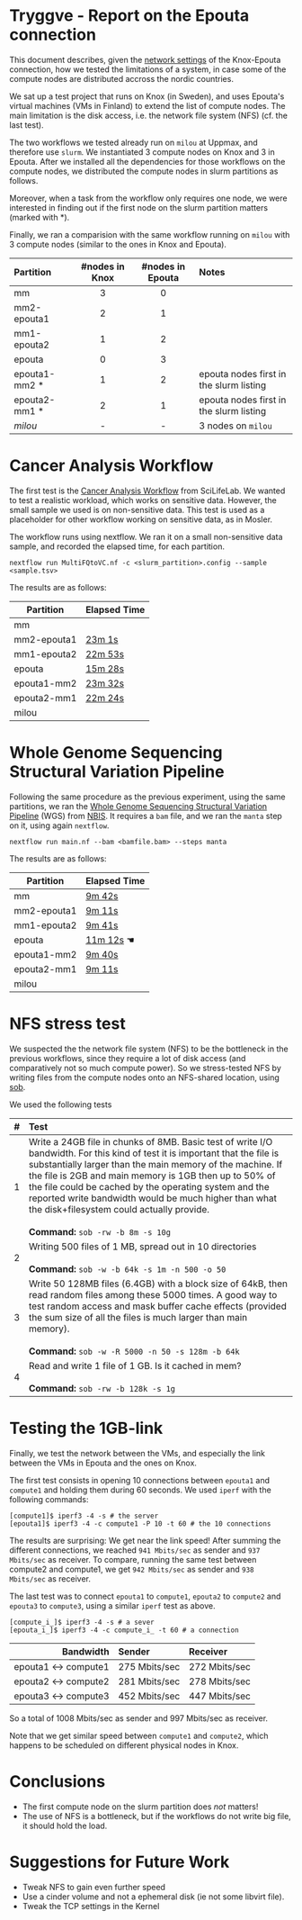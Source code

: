 # Tryggve - Report on the Epouta connection

This document describes, given the [network settings](./docs.md) of
the Knox-Epouta connection, how we tested the limitations of a system,
in case some of the compute nodes are distributed accross the nordic
countries.

We sat up a test project that runs on Knox (in Sweden), and uses
Epouta's virtual machines (VMs in Finland) to extend the list of
compute nodes. The main limitation is the disk access, i.e. the
network file system (NFS) (cf. the last test).

The two workflows we tested already run on `milou` at Uppmax, and
therefore use `slurm`. We instantiated 3 compute nodes on Knox and 3
in Epouta. After we installed all the dependencies for those workflows
on the compute nodes, we distributed the compute nodes in slurm
partitions as follows.

Moreover, when a task from the workflow only requires one node, we
were interested in finding out if the first node on the slurm
partition matters (marked with *).

Finally, we ran a comparision with the same workflow running on
`milou` with 3 compute nodes (similar to the ones in Knox and
Epouta).


| Partition     | #nodes in Knox | #nodes in Epouta | Notes |
|:------------- |:--------------:|:----------------:|:----- |
| mm            | 3              | 0                |       |
| mm2-epouta1   | 2              | 1                |       |
| mm1-epouta2   | 1              | 2                |       |
| epouta        | 0              | 3                |       |
| epouta1-mm2 * | 1              | 2                | epouta nodes first in the slurm listing |
| epouta2-mm1 * | 2              | 1                | epouta nodes first in the slurm listing |
| _milou_       | -              | -                | 3 nodes on `milou` |


# Cancer Analysis Workflow

The first test is the
[Cancer Analysis Workflow](https://github.com/SciLifeLab/CAW) from
SciLifeLab. We wanted to test a realistic workload, which works on
sensitive data. However, the small sample we used is on non-sensitive
data. This test is used as a placeholder for other workflow working on
sensitive data, as in Mosler.

The workflow runs using nextflow. We ran it on a small non-sensitive
data sample, and recorded the elapsed time, for each partition.

`nextflow run MultiFQtoVC.nf -c <slurm_partition>.config --sample <sample.tsv>`

The results are as follows:

| Partition     | Elapsed Time   |
| ------------- |:-------------- |
| mm            | [](results/CAW/timeline/mm.html)                 |
| mm2-epouta1   | [23m 1s](results/CAW/timeline/mm2-epouta1.html)  |
| mm1-epouta2   | [22m 53s](results/CAW/timeline/mm1-epouta2.html) |
| epouta        | [15m 28s](results/CAW/timeline/epouta.html)      |
| epouta1-mm2   | [23m 32s](results/CAW/timeline/epouta1-mm2.html) |
| epouta2-mm1   | [22m 24s](results/CAW/timeline/epouta2-mm1.html) |
| milou         | [](results/CAW/timeline/milou.html)              |

# Whole Genome Sequencing Structural Variation Pipeline

Following the same procedure as the previous experiment, using the
same partitions, we ran the
[Whole Genome Sequencing Structural Variation Pipeline](https://github.com/NBISweden/wgs-structvar)
(WGS) from [NBIS](http://www.nbis.se). It requires a `bam` file, and we ran the `manta` step on it, using again `nextflow`.

`nextflow run main.nf --bam <bamfile.bam> --steps manta`

The results are as follows:

| Partition     | Elapsed Time   |
| ------------- |:-------------- |
| mm            | [9m 42s](results/CAW/timeline/mm.html)          |
| mm2-epouta1   | [9m 11s](results/CAW/timeline/mm2-epouta1.html) |
| mm1-epouta2   | [9m 41s](results/CAW/timeline/mm1-epouta2.html) |
| epouta        | [11m 12s](results/CAW/timeline/epouta.html) &#9754; |
| epouta1-mm2   | [9m 40s](results/CAW/timeline/epouta1-mm2.html) |
| epouta2-mm1   | [9m 11s](results/CAW/timeline/epouta2-mm1.html) |
| milou         | [](results/CAW/timeline/milou.html)             |

# NFS stress test

We suspected the the network file system (NFS) to be the bottleneck in
the previous workflows, since they require a lot of disk access (and
comparatively not so much compute power). So we stress-tested NFS by
writing files from the compute nodes onto an NFS-shared location,
using [sob](https://www.pdc.kth.se/~pek/sob).

We used the following tests

| #    | Test        |
| ----:|:----------- |
| 1 | Write a 24GB file in chunks of 8MB. Basic test of write I/O bandwidth. For this kind of test it is important that the file is substantially larger than the main memory of the machine. If the file is 2GB and main memory is 1GB then up to 50% of the file could be cached by the operating system and the reported write bandwidth would be much higher than what the disk+filesystem could actually provide. <br><br>**Command:** `sob -rw -b 8m -s 10g` |
| 2 | Writing 500 files of 1 MB, spread out in 10 directories <br><br>**Command:** `sob -w -b 64k -s 1m -n 500 -o 50` |
| 3 | Write 50 128MB files (6.4GB) with a block size of 64kB, then read random files among these 5000 times. A good way to test random access and mask buffer cache effects (provided the sum size of all the files is much larger than main memory). <br><br>**Command:**  `sob -w -R 5000 -n 50 -s 128m -b 64k` |
| 4 | Read and write 1 file of 1 GB. Is it cached in mem? <br><br>**Command:**  `sob -rw -b 128k -s 1g` | 


# Testing the 1GB-link

Finally, we test the network between the VMs, and especially the link between the VMs in Epouta and the ones on Knox.

The first test consists in opening 10 connections between `epouta1`
and `compute1` and holding them during 60 seconds. We used
`iperf` with the following commands:

	[compute1]$ iperf3 -4 -s # the server
	[epouta1]$ iperf3 -4 -c compute1 -P 10 -t 60 # the 10 connections

The results are surprising: We get near the link speed! After summing
the different connections, we reached `941 Mbits/sec` as sender and
`937 Mbits/sec` as receiver. To compare, running the same test
between compute2 and compute1, we get `942 Mbits/sec` as sender and
`938 Mbits/sec` as receiver.

The last test was to connect `epouta1` to `compute1`, `epouta2` to
`compute2` and `epouta3` to `compute3`, using a similar `iperf` test
as above.

	[compute_i_]$ iperf3 -4 -s # a sever
	[epouta_i_]$ iperf3 -4 -c compute_i_ -t 60 # a connection


| Bandwidth            | Sender         | Receiver      |
| --------------------:|:-------------- |:------------- |
| epouta1 <-> compute1 |  275 Mbits/sec | 272 Mbits/sec |
| epouta2 <-> compute2 |  281 Mbits/sec | 278 Mbits/sec |
| epouta3 <-> compute3 |  452 Mbits/sec | 447 Mbits/sec |

So a total of 1008 Mbits/sec as sender and 997 Mbits/sec as receiver.

Note that we get similar speed between `compute1` and `compute2`,
which happens to be scheduled on different physical nodes in Knox.

# Conclusions

* The first compute node on the slurm partition does *not* matters!
* The use of NFS is a bottleneck, but if the workflows do not write
  big file, it should hold the load.

# Suggestions for Future Work

* Tweak NFS to gain even further speed
* Use a cinder volume and not a ephemeral disk (ie not some libvirt file).
* Tweak the TCP settings in the Kernel


